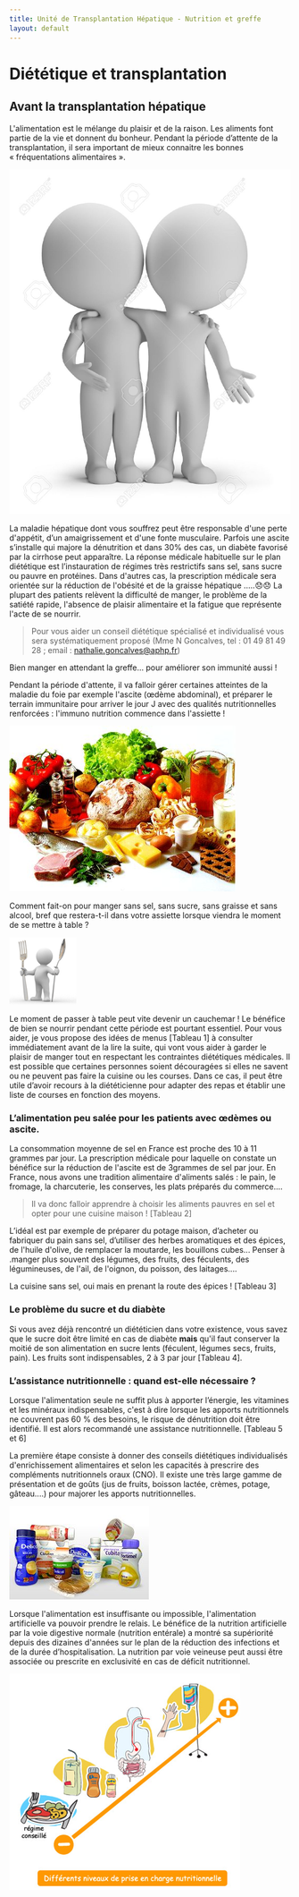 ```yaml
---
title: Unité de Transplantation Hépatique - Nutrition et greffe
layout: default
---
```

# Diététique et transplantation

## Avant la transplantation hépatique

L'alimentation est le mélange du plaisir et de la raison. Les aliments font partie de la vie et donnent du bonheur. Pendant la période d’attente de la  transplantation, il sera important de mieux connaitre les bonnes « fréquentations alimentaires ».

![Amis](images/friends.jpg)

La maladie hépatique dont vous souffrez peut être responsable d'une perte d'appétit, d’un amaigrissement et d'une fonte musculaire. Parfois une ascite s’installe qui majore la dénutrition et dans 30% des cas, un diabète favorisé par la cirrhose peut apparaître.
La réponse médicale habituelle sur le plan diététique est l’instauration de régimes très restrictifs sans sel, sans sucre ou  pauvre en protéines. Dans d'autres cas, la prescription médicale sera orientée  sur la réduction de l'obésité et de la graisse hépatique …..&#x1F61E;&#x1F61E;
La plupart des patients relèvent la difficulté de manger, le problème de la satiété rapide, l'absence de plaisir alimentaire et la fatigue que représente l'acte de se nourrir.

> Pour vous aider un conseil diététique spécialisé et individualisé vous sera systématiquement proposé (Mme N Goncalves, tel : 01 49 81 49 28 ; email : [nathalie.goncalves@aphp.fr](mailto:nathalie.goncalves@aphp.fr))

Bien manger en attendant la greffe... pour améliorer son immunité aussi !

Pendant la période d'attente, il va falloir gérer certaines atteintes de la maladie du foie par exemple l'ascite (œdème abdominal),  et préparer le terrain immunitaire pour arriver le jour J avec des qualités nutritionnelles renforcées : l'immuno nutrition commence dans l'assiette !

![Nourriture](images/food.jpg)

Comment fait-on pour manger sans sel, sans sucre, sans graisse et sans alcool, bref que restera-t-il dans votre assiette lorsque viendra le moment de se mettre à table ?

![Pret](images/ready.png)

Le moment de passer à table peut vite devenir un cauchemar ! Le bénéfice de bien se nourrir   pendant cette période est pourtant essentiel.
Pour vous aider, je vous propose des idées de menus [Tableau 1] à consulter immédiatement avant de la lire la suite,  qui vont vous aider à garder le plaisir de manger tout en respectant les contraintes diététiques médicales.
Il est possible que certaines personnes soient découragées si elles ne savent ou ne peuvent pas faire la cuisine ou les courses. Dans ce cas, il peut être utile d’avoir recours à la diététicienne pour adapter des repas et établir une liste de courses en fonction des moyens.

### L’alimentation peu salée pour les patients avec œdèmes ou ascite.
La consommation moyenne de sel en France est proche des 10 à 11 grammes par jour. La prescription médicale pour laquelle on constate un bénéfice sur la réduction de l'ascite est de 3grammes de sel par jour.
En France, nous avons une tradition  alimentaire d'aliments salés : le pain, le fromage, la charcuterie, les conserves, les plats préparés du commerce....

> Il va donc falloir  apprendre à choisir les aliments pauvres en sel et opter pour une cuisine maison ! [Tableau 2]

L’idéal est par exemple de préparer du potage maison, d’acheter ou fabriquer du pain sans sel, d’utiliser des herbes aromatiques et des épices, de l'huile d'olive, de remplacer la moutarde, les bouillons cubes... Penser à .manger plus souvent des légumes, des fruits, des féculents, des légumineuses, de l'ail, de l'oignon, du poisson, des laitages....

La cuisine sans sel, oui  mais en prenant la route des épices ! [Tableau 3]

### Le problème du sucre et du diabète
Si vous avez déjà rencontré un diététicien dans votre existence, vous savez que le sucre doit être limité en cas de diabète **mais** qu'il faut conserver  la moitié de son alimentation en sucre lents (féculent, légumes secs, fruits, pain). Les fruits sont indispensables, 2 à 3 par jour [Tableau 4].

### L’assistance nutritionnelle : quand est-elle nécessaire ?
Lorsque l'alimentation seule ne suffit plus à apporter l’énergie, les vitamines et les minéraux indispensables, c'est à dire lorsque les apports nutritionnels ne couvrent pas 60 % des besoins, le risque de dénutrition doit être identifié. Il est alors recommandé  une assistance nutritionnelle. [Tableau 5 et 6]

La première étape consiste à donner des conseils diététiques individualisés d'enrichissement alimentaires et selon les capacités à prescrire des compléments nutritionnels oraux (CNO). Il existe  une très large gamme de présentation et de goûts (jus de fruits, boisson lactée, crèmes, potage, gâteau....) pour majorer les apports nutritionnelles.

![Complements](images/supplements.jpg)

Lorsque l'alimentation  est insuffisante ou impossible, l'alimentation artificielle va pouvoir prendre le relais. Le bénéfice de la nutrition artificielle par la voie digestive normale (nutrition entérale)  a montré sa supériorité depuis des dizaines d'années sur le plan de la réduction des infections et de la durée d’hospitalisation. La nutrition par voie veineuse peut aussi être associée ou prescrite en  exclusivité en cas de déficit nutritionnel.

![Graphique](images/level_chart.png)
